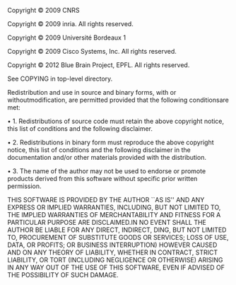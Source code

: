 Copyright © 2009 CNRS

Copyright © 2009 inria.  All rights reserved.

Copyright © 2009 Université Bordeaux 1

Copyright © 2009 Cisco Systems, Inc.  All rights reserved.

Copyright © 2012 Blue Brain Project, EPFL. All rights reserved.

See COPYING in top-level directory.

Redistribution and use in source and binary forms, with or withoutmodification, are permitted provided that the following conditionsare met:

•	1. Redistributions of source code must retain the above copyright notice, this list of conditions and the following disclaimer.

•	2. Redistributions in binary form must reproduce the above copyright notice, this list of conditions and the following disclaimer in the documentation and/or other materials provided with the distribution.

•	3. The name of the author may not be used to endorse or promote products derived from this software without specific prior written permission.

THIS SOFTWARE IS PROVIDED BY THE AUTHOR \`\`AS IS'' AND ANY EXPRESS OR IMPLIED WARRANTIES, INCLUDING, BUT NOT LIMITED TO, THE IMPLIED WARRANTIES OF MERCHANTABILITY AND FITNESS FOR A PARTICULAR PURPOSE ARE DISCLAIMED.IN NO EVENT SHALL THE AUTHOR BE LIABLE FOR ANY DIRECT, INDIRECT, DING, BUT NOT LIMITED TO, PROCUREMENT OF SUBSTITUTE GOODS OR SERVICES; LOSS OF USE, DATA, OR PROFITS; OR BUSINESS INTERRUPTION\) HOWEVER CAUSED AND ON ANY THEORY OF LIABILITY, WHETHER IN CONTRACT, STRICT LIABILITY, OR TORT \(INCLUDING NEGLIGENCE OR OTHERWISE\) ARISING IN ANY WAY OUT OF THE USE OF THIS SOFTWARE, EVEN IF ADVISED OF THE POSSIBILITY OF SUCH DAMAGE.



